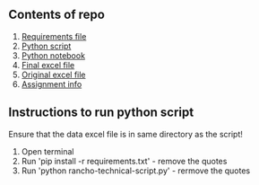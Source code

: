 ## Contents of repo

1. [Requirements file](https://github.com/emilylorenzen/rancho_submission/blob/master/requirements.txt) 
2. [Python script](https://github.com/emilylorenzen/rancho_submission/blob/master/rancho-technical-script.py)
3. [Python notebook](https://github.com/emilylorenzen/rancho_submission/blob/master/rancho-technical-noteboook.ipynb)
4. [Final excel file](https://github.com/emilylorenzen/rancho_submission/blob/master/Technical%20Test%20Submission%20-%20Data%20Wrangling.xlsx) 
5. [Original excel file](https://github.com/emilylorenzen/rancho_submission/blob/master/Technical%20Test%20-%20Data%20Wrangling.xlsx)  
6. [Assignment info](https://github.com/emilylorenzen/rancho_submission/blob/master/rancho-technical.md)

## Instructions to run python script 

Ensure that the data excel file is in same directory as the script!

1. Open terminal 
2. Run 'pip install -r requirements.txt' - remove the quotes
3. Run 'python rancho-technical-script.py' - rermove the quotes